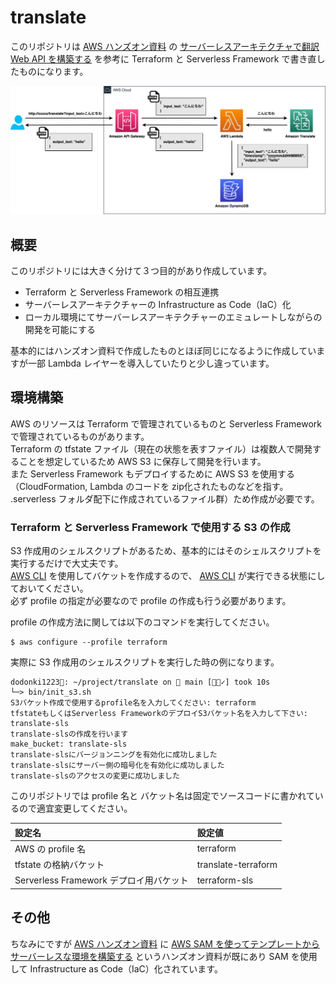 # translate

このリポジトリは [AWS ハンズオン資料](https://aws.amazon.com/jp/aws-jp-introduction/aws-jp-webinar-hands-on/) の [サーバーレスアーキテクチャで翻訳 Web API を構築する](https://pages.awscloud.com/event_JAPAN_Hands-on-for-Beginners-Serverless-2019_Contents.html) を参考に Terraform と Serverless Framework で書き直したものになります。  

![overall](https://raw.githubusercontent.com/dodonki1223/image_garage/master/translate/00_overall.png)

## 概要

このリポジトリには大きく分けて３つ目的があり作成しています。

- Terraform と Serverless Framework の相互連携
- サーバーレスアーキテクチャーの Infrastructure as Code（IaC）化
- ローカル環境にてサーバーレスアーキテクチャーのエミュレートしながらの開発を可能にする

基本的にはハンズオン資料で作成したものとほぼ同じになるように作成していますが一部 Lambda レイヤーを導入していたりと少し違っています。  

## 環境構築

AWS のリソースは Terraform で管理されているものと Serverless Framework で管理されているものがあります。  
Terraform の tfstate ファイル（現在の状態を表すファイル）は複数人で開発することを想定しているため AWS S3 に保存して開発を行います。  
また Serverless Framework もデプロイするために AWS S3 を使用する（CloudFormation, Lambda のコードを zip化されたものなどを指す。 .serverless フォルダ配下に作成されているファイル群）ため作成が必要です。

### Terraform と Serverless Framework で使用する S3 の作成

S3 作成用のシェルスクリプトがあるため、基本的にはそのシェルスクリプトを実行するだけで大丈夫です。  
[AWS CLI](https://docs.aws.amazon.com/ja_jp/streams/latest/dev/kinesis-tutorial-cli-installation.html) を使用してバケットを作成するので、 [AWS CLI](https://docs.aws.amazon.com/ja_jp/streams/latest/dev/kinesis-tutorial-cli-installation.html) が実行できる状態にしておいてください。  
必ず profile の指定が必要なので profile の作成も行う必要があります。

profile の作成方法に関しては以下のコマンドを実行してください。

```shell
$ aws configure --profile terraform
```

実際に S3 作成用のシェルスクリプトを実行した時の例になります。

```shell
dodonki1223🐻: ~/project/translate on 🌱 main [📝🤷‍✓] took 10s
└─> bin/init_s3.sh
S3バケット作成で使用するprofile名を入力してください: terraform
tfstateもしくはServerless FrameworkのデプロイS3バケット名を入力して下さい: translate-sls
translate-slsの作成を行います
make_bucket: translate-sls
translate-slsにバージョンニングを有効化に成功しました
translate-slsにサーバー側の暗号化を有効化に成功しました
translate-slsのアクセスの変更に成功しました
```

このリポジトリでは profile 名と バケット名は固定でソースコードに書かれているので適宜変更してください。

| 設定名                                  | 設定値              |
|:----------------------------------------|:--------------------|
| AWS の profile 名                       | terraform           |
| tfstate の格納バケット                  | translate-terraform |
| Serverless Framework デプロイ用バケット | terraform-sls       |

## その他

ちなみにですが [AWS ハンズオン資料](https://aws.amazon.com/jp/aws-jp-introduction/aws-jp-webinar-hands-on/) に [AWS SAM を使ってテンプレートからサーバーレスな環境を構築する](https://pages.awscloud.com/event_JAPAN_Ondemand_Hands-on-for-Beginners-Serverless-2_CP.html) というハンズオン資料が既にあり SAM を使用して Infrastructure as Code（IaC）化されています。  
